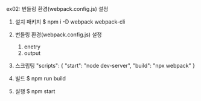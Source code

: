 ex02: 번들링 환경(webpack.config.js) 설정

1. 설치 패키지
$ npm i -D webpack webpack-cli

2. 번들링 환경(webpack.config.js) 설정
   1) enetry
   2) output

3. 스크립팅
  "scripts": {
    "start": "node dev-server",
    "build": "npx webpack"
  }

4. 빌드
$ npm run build  

5. 실행
$ npm start